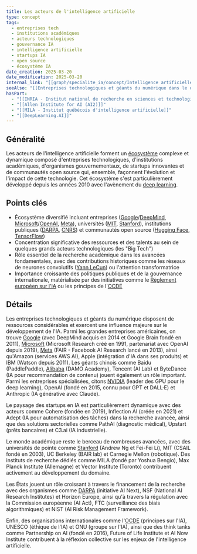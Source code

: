```yaml
---
title: Les acteurs de l'intelligence artificielle
type: concept
tags:
  - entreprises tech
  - institutions académiques
  - acteurs technologiques
  - gouvernance IA
  - intelligence artificielle
  - startups IA
  - open source
  - écosystème IA
date_creation: 2025-03-20
date_modification: 2025-03-20
internal_link: "[[graph/specialite_ia/concept/Intelligence artificielle]]"
seeAlso: "[[Entreprises technologiques et géants du numérique dans le domaine de l'intelligence artificielle]]"
hasPart:
  - "[[INRIA - Institut national de recherche en sciences et technologies du numérique]]"
  - "[[Allen Institute for AI (AI2)]]"
  - "[[MILA - Institut québécois d'intelligence artificielle]]"
  - "[[DeepLearning.AI]]"
---
```

## Généralité

Les acteurs de l'intelligence artificielle forment un [écosystème](https://fr.wikipedia.org/wiki/Écosystème_(économie)) complexe et dynamique composé d'entreprises technologiques, d'institutions académiques, d'organismes gouvernementaux, de startups innovantes et de communautés open source qui, ensemble, façonnent l'évolution et l'impact de cette technologie. Cet écosystème s'est particulièrement développé depuis les années 2010 avec l'avènement du [deep learning](https://fr.wikipedia.org/wiki/Apprentissage_profond).

## Points clés

- Écosystème diversifié incluant entreprises ([Google](https://fr.wikipedia.org/wiki/Google)/[DeepMind](https://fr.wikipedia.org/wiki/DeepMind), [Microsoft](https://fr.wikipedia.org/wiki/Microsoft)/[OpenAI](https://fr.wikipedia.org/wiki/OpenAI), [Meta](https://fr.wikipedia.org/wiki/Meta_(entreprise))), universités ([MIT](https://fr.wikipedia.org/wiki/Massachusetts_Institute_of_Technology), [Stanford](https://fr.wikipedia.org/wiki/Université_Stanford)), institutions publiques ([DARPA](https://fr.wikipedia.org/wiki/DARPA), [CNRS](https://fr.wikipedia.org/wiki/Centre_national_de_la_recherche_scientifique)) et communautés open source ([Hugging Face](https://fr.wikipedia.org/wiki/Hugging_Face), [TensorFlow](https://fr.wikipedia.org/wiki/TensorFlow))
- Concentration significative des ressources et des talents au sein de quelques grands acteurs technologiques (les "Big Tech")
- Rôle essentiel de la recherche académique dans les avancées fondamentales, avec des contributions historiques comme les réseaux de neurones convolutifs ([Yann LeCun](https://fr.wikipedia.org/wiki/Yann_LeCun)) ou l'attention transformatrice
- Importance croissante des politiques publiques et de la gouvernance internationale, matérialisée par des initiatives comme le [Règlement européen sur l'IA](https://fr.wikipedia.org/wiki/Réglementation_de_l'intelligence_artificielle_en_Europe) ou les principes de l'[OCDE](https://fr.wikipedia.org/wiki/Organisation_de_coopération_et_de_développement_économiques)

## Détails

Les entreprises technologiques et géants du numérique disposent de ressources considérables et exercent une influence majeure sur le développement de l'IA. Parmi les grandes entreprises américaines, on trouve [Google](https://fr.wikipedia.org/wiki/Google) (avec DeepMind acquis en 2014 et Google Brain fondé en 2011), [Microsoft](https://fr.wikipedia.org/wiki/Microsoft) (Microsoft Research créé en 1991, partenariat avec OpenAI depuis 2019), [Meta](https://fr.wikipedia.org/wiki/Meta_Platforms) (FAIR - Facebook AI Research lancé en 2013), ainsi qu'Amazon (services AWS AI), Apple (intégration d'IA dans ses produits) et IBM (Watson depuis 2011). Les géants chinois comme Baidu (PaddlePaddle), [Alibaba](https://fr.wikipedia.org/wiki/Alibaba_Group) (DAMO Academy), Tencent (AI Lab) et ByteDance (IA pour recommandation de contenu) jouent également un rôle important. Parmi les entreprises spécialisées, citons [NVIDIA](https://fr.wikipedia.org/wiki/Nvidia) (leader des GPU pour le deep learning), OpenAI (fondé en 2015, connu pour GPT et DALL·E) et Anthropic (IA générative avec Claude).

Le paysage des startups en IA est particulièrement dynamique avec des acteurs comme Cohere (fondée en 2019), Inflection AI (créée en 2021) et Adept (IA pour automatisation des tâches) dans la recherche avancée, ainsi que des solutions sectorielles comme PathAI (diagnostic médical), Upstart (prêts bancaires) et C3.ai (IA industrielle).

Le monde académique reste le berceau de nombreuses avancées, avec des universités de pointe comme [Stanford](https://fr.wikipedia.org/wiki/Université_Stanford) (Andrew Ng et Fei-Fei Li), MIT (CSAIL fondé en 2003), UC Berkeley (BAIR lab) et Carnegie Mellon (robotique). Des instituts de recherche dédiés comme MILA (fondé par Yoshua Bengio), Max Planck Institute (Allemagne) et Vector Institute (Toronto) contribuent activement au développement du domaine.

Les États jouent un rôle croissant à travers le financement de la recherche avec des organismes comme [DARPA](https://fr.wikipedia.org/wiki/DARPA) (initiative AI Next), NSF (National AI Research Institutes) et Horizon Europe, ainsi qu'à travers la régulation avec la Commission européenne (AI Act), FTC (surveillance des biais algorithmiques) et NIST (AI Risk Management Framework).

Enfin, des organisations internationales comme l'[OCDE](https://fr.wikipedia.org/wiki/Organisation_de_coopération_et_de_développement_économiques) (principes sur l'IA), UNESCO (éthique de l'IA) et ONU (groupe sur l'IA), ainsi que des think tanks comme Partnership on AI (fondé en 2016), Future of Life Institute et AI Now Institute contribuent à la réflexion collective sur les enjeux de l'intelligence artificielle.